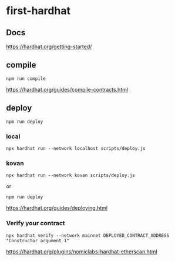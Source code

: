 # first-hardhat

## Docs
https://hardhat.org/getting-started/

## compile
```console
npm run compile
```
https://hardhat.org/guides/compile-contracts.html


## deploy
```console
npm run deploy
```

### local
```console
npx hardhat run --network localhost scripts/deploy.js 
```

### kovan
```console
npx hardhat run --network kovan scripts/deploy.js
```
or
```
npm run deploy
```

https://hardhat.org/guides/deploying.html

### Verify your contract

```console
npx hardhat verify --network mainnet DEPLOYED_CONTRACT_ADDRESS "Constructor argument 1"
```

https://hardhat.org/plugins/nomiclabs-hardhat-etherscan.html